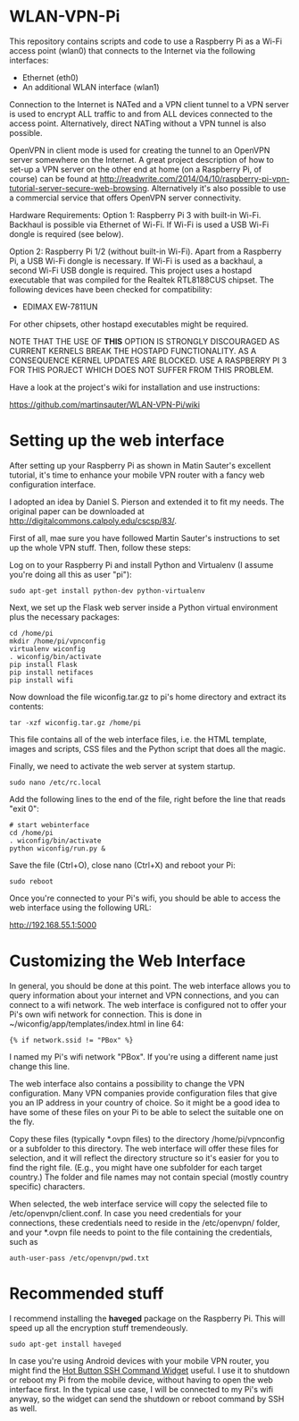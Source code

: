 WLAN-VPN-Pi
===========

This repository contains scripts and code to use a Raspberry Pi as a Wi-Fi access point (wlan0) that connects to the Internet via the following interfaces:

* Ethernet (eth0)
* An additional WLAN interface (wlan1)

Connection to the Internet is NATed and a VPN client tunnel to a VPN server is used to encrypt ALL traffic to and from ALL devices connected to the access point. Alternatively, direct NATing without a VPN tunnel is also possible.

OpenVPN in client mode is used for creating the tunnel to an OpenVPN server somewhere on the Internet. A great project description of how to set-up a VPN server on the other end at home (on a Raspberry Pi, of course) can be found at http://readwrite.com/2014/04/10/raspberry-pi-vpn-tutorial-server-secure-web-browsing. Alternatively it's also possible to use a commercial service that offers OpenVPN server connectivity.

Hardware Requirements: 
Option 1: Raspberry Pi 3 with built-in Wi-Fi. Backhaul is possible via Ethernet of Wi-Fi. If Wi-Fi is used a USB Wi-Fi dongle is required (see below).

Option 2: Raspberry Pi 1/2 (without built-in Wi-Fi). Apart from a Raspberry Pi, a USB Wi-Fi dongle is necessary. If Wi-Fi is used as a backhaul, a second Wi-Fi USB dongle is required. This project uses a hostapd executable that was compiled for the Realtek RTL8188CUS chipset. The following devices have been checked for compatibility:

* EDIMAX EW-7811UN

For other chipsets, other hostapd executables might be required. 

NOTE THAT THE USE OF **THIS** OPTION IS STRONGLY DISCOURAGED AS CURRENT KERNELS BREAK THE HOSTAPD FUNCTIONALITY. AS A CONSEQUENCE KERNEL UPDATES ARE BLOCKED. USE A RASPBERRY PI 3 FOR THIS PORJECT WHICH DOES NOT SUFFER FROM THIS PROBLEM.

Have a look at the project's wiki for installation and use instructions: 

https://github.com/martinsauter/WLAN-VPN-Pi/wiki

Setting up the web interface
============================

After setting up your Raspberry Pi as shown in Matin Sauter's excellent tutorial, it's time to enhance your mobile VPN router with a fancy web configuration interface.

I adopted an idea by Daniel S. Pierson and extended it to fit my needs. The original paper can be downloaded at http://digitalcommons.calpoly.edu/cscsp/83/.

First of all, mae sure you have followed Martin Sauter's instructions to set up the whole VPN stuff. Then, follow these steps:

Log on to your Raspberry Pi and install Python and Virtualenv (I assume you're doing all this as user "pi"):

```
sudo apt-get install python-dev python-virtualenv
```

Next, we set up the Flask web server inside a Python virtual environment plus the necessary packages:

```
cd /home/pi
mkdir /home/pi/vpnconfig
virtualenv wiconfig
. wiconfig/bin/activate
pip install Flask
pip install netifaces
pip install wifi
```

Now download the file wiconfig.tar.gz to pi's home directory and extract its contents:

```
tar -xzf wiconfig.tar.gz /home/pi
```

This file contains all of the web interface files, i.e. the HTML template, images and scripts, CSS files and the Python script that does all the magic.

Finally, we need to activate the web server at system startup.

```
sudo nano /etc/rc.local
```

Add the following lines to the end of the file, right before the line that reads "exit 0":

```
# start webinterface
cd /home/pi
. wiconfig/bin/activate
python wiconfig/run.py &
```

Save the file (Ctrl+O), close nano (Ctrl+X) and reboot your Pi:

```
sudo reboot
```

Once you're connected to your Pi's wifi, you should be able to access the web interface using the following URL:

http://192.168.55.1:5000


Customizing the Web Interface
=============================

In general, you should be done at this point. The web interface allows you to query information about your internet and VPN connections, and you can connect to a wifi network. The web interface is configured not to offer your Pi's own wifi network for connection. This is done in ~/wiconfig/app/templates/index.html in line 64:

```
{% if network.ssid != "PBox" %}
```

I named my Pi's wifi network "PBox". If you're using a different name just change this line.

The web interface also contains a possibility to change the VPN configuration. Many VPN companies provide configuration files that give you an IP address in your country of choice. So it might be a good idea to have some of these files on your Pi to be able to select the suitable one on the fly.

Copy these files (typically \*.ovpn files) to the directory /home/pi/vpnconfig or a subfolder to this directory. The web interface will offer these files for selection, and it will reflect the directory structure so it's easier for you to find the right file. (E.g., you might have one subfolder for each target country.) The folder and file names may not contain special (mostly country specific) characters.

When selected, the web interface service will copy the selected file to /etc/openvpn/client.conf. In case you need credentials for your connections, these credentials need to reside in the /etc/openvpn/ folder, and your \*.ovpn file needs to point to the file containing the credentials, such as

```
auth-user-pass /etc/openvpn/pwd.txt
```

Recommended stuff
=================

I recommend installing the **haveged** package on the Raspberry Pi. This will speed up all the encryption stuff tremendeously.

```
sudo apt-get install haveged
```

In case you're using Android devices with your mobile VPN router, you might find the [Hot Button SSH Command Widget](https://play.google.com/store/apps/details?id=crosien.HotButton) useful. I use it to shutdown or reboot my Pi from the mobile device, without having to open the web interface first. In the typical use case, I will be connected to my Pi's wifi anyway, so the widget can send the shutdown or reboot command by SSH as well.
